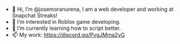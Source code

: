 - 👋 Hi, I’m @josemoranurena, I am a web developer and working at Snapchat Streaks!
- 👀 I’m interested in Roblox game developing.
- 🌱 I’m currently learning how to script better.
- 📫 My work: https://discord.gg/PvgJMma2yG

